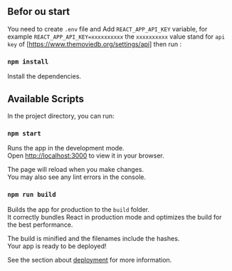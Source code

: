 ## Befor ou start

You need to create `.env` file and Add `REACT_APP_API_KEY` variable, for example `REACT_APP_API_KEY=xxxxxxxxxx` the `xxxxxxxxxx` value stand for `api key` of [https://www.themoviedb.org/settings/api] then run :

### `npm install`

Install the dependencies.

## Available Scripts

In the project directory, you can run:

### `npm start`

Runs the app in the development mode.\
Open [http://localhost:3000](http://localhost:3000) to view it in your browser.

The page will reload when you make changes.\
You may also see any lint errors in the console.

### `npm run build`

Builds the app for production to the `build` folder.\
It correctly bundles React in production mode and optimizes the build for the best performance.

The build is minified and the filenames include the hashes.\
Your app is ready to be deployed!

See the section about [deployment](https://facebook.github.io/create-react-app/docs/deployment) for more information.
